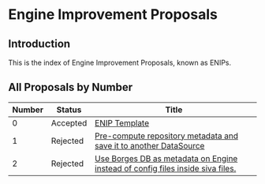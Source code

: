 # Engine Improvement Proposals

## Introduction

This is the index of Engine Improvement Proposals, known as ENIPs.

## All Proposals by Number

| Number | Status   | Title                                                                |
| ------ | -------- |----------------------------------------------------------------------|
| 0      | Accepted | [ENIP Template](ENIP-000.md)|
| 1      | Rejected | [Pre-compute repository metadata and save it to another DataSource](ENIP-001.md)|
| 2      | Rejected | [Use Borges DB as metadata on Engine instead of config files inside siva files.](ENIP-002.md)|